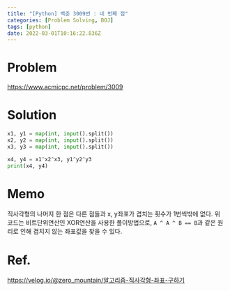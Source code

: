 ```yaml
---
title: "[Python] 백준 3009번 : 네 번째 점"
categories: [Problem Solving, BOJ]
tags: [python]
date: 2022-03-01T10:16:22.836Z
---
```

# Problem
<https://www.acmicpc.net/problem/3009>

# Solution
```py
x1, y1 = map(int, input().split())
x2, y2 = map(int, input().split())
x3, y3 = map(int, input().split())

x4, y4 = x1^x2^x3, y1^y2^y3
print(x4, y4)
```

# Memo
직사각형의 나머지 한 점은 다른 점들과 x, y좌표가 겹치는 횟수가 1번씩밖에 없다.
위 코드는 비트단위연산인 XOR연산을 사용한 풀이방법으로, `A ^ A ^ B == B`과 같은 원리로 인해 겹치지 않는 좌표값을 찾을 수 있다.

# Ref.
<https://velog.io/@zero_mountain/알고리즘-직사각형-좌표-구하기>
